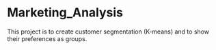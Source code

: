 # Marketing_Analysis
This project is to create customer segmentation (K-means) and to show their preferences as groups.
